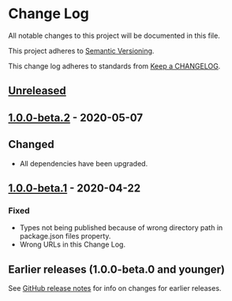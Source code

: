 # Change Log

All notable changes to this project will be documented in this file.

This project adheres to [Semantic Versioning](https://semver.org).

This change log adheres to standards from [Keep a CHANGELOG](https://keepachangelog.com).

## [Unreleased]

## [1.0.0-beta.2] - 2020-05-07

## Changed
- All dependencies have been upgraded.

## [1.0.0-beta.1] - 2020-04-22

### Fixed
- Types not being published because of wrong directory path in package.json files property.
- Wrong URLs in this Change Log.

## Earlier releases (1.0.0-beta.0 and younger)
See [GitHub release notes](https://github.com/codistica/codistica-js/releases?after=@codistica/types@1.0.0-beta.1)
for info on changes for earlier releases.

[Unreleased]: https://github.com/codistica/codistica-js/compare/@codistica/types@1.0.0-beta.2...HEAD
[1.0.0-beta.2]: https://github.com/codistica/codistica-js/compare/@codistica/types@1.0.0-beta.1...@codistica/types@1.0.0-beta.2
[1.0.0-beta.1]: https://github.com/codistica/codistica-js/compare/@codistica/types@1.0.0-beta.0...@codistica/types@1.0.0-beta.1
